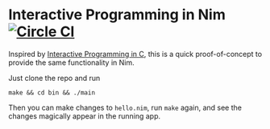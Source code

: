 # Interactive Programming in Nim  [![Circle CI](https://circleci.com/gh/gregwedow/interactive-nim.png)](https://circleci.com/gh/gregwedow/interactive-nim)

Inspired by [Interactive Programming in C](http://nullprogram.com/blog/2014/12/23/), this is a quick proof-of-concept to provide the same functionality in Nim.

Just clone the repo and run 

    make && cd bin && ./main

Then you can make changes to `hello.nim`, run `make` again, and see the changes magically appear in the running app.
